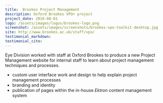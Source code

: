 ```yaml
---
title:  Brookes Project Management
description: Oxford Brookes VPO+ project
project_date: 2016-08-01
logo: /assets/images/logos/brookes-logo.png
screenshot: /assets/images/screenshots/brookes-vpo-toolkit-desktop.jpg
site: http://www.brookes.ac.uk/staff/vpo/
testimonial_markdown: 
testimonial_cite: 
---
```


Eye Division worked with staff at Oxford Brookes to produce a new Project Management website for internal staff to learn about project management techniques and processes.

* custom user interface work and design to help explain project management processes
* branding and identity
* publication of pages within the in-house *Ektron* content management system
